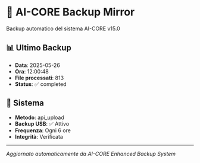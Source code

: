 # 🧬 AI-CORE Backup Mirror

Backup automatico del sistema AI-CORE v15.0

## 📊 Ultimo Backup
- **Data**: 2025-05-26
- **Ora**: 12:00:48
- **File processati**: 813
- **Status**: ✅ completed

## 🎯 Sistema
- **Metodo**: api_upload
- **Backup USB**: ✅ Attivo
- **Frequenza**: Ogni 6 ore
- **Integrità**: Verificata

---
*Aggiornato automaticamente da AI-CORE Enhanced Backup System*
